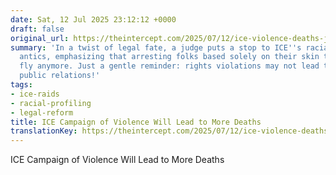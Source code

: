 ```yaml
---
date: Sat, 12 Jul 2025 23:12:12 +0000
draft: false
original_url: https://theintercept.com/2025/07/12/ice-violence-deaths-jaime-alanis/
summary: 'In a twist of legal fate, a judge puts a stop to ICE''s racially charged
  antics, emphasizing that arresting folks based solely on their skin tone doesn’t
  fly anymore. Just a gentle reminder: rights violations may not lead to the best
  public relations!'
tags:
- ice-raids
- racial-profiling
- legal-reform
title: ICE Campaign of Violence Will Lead to More Deaths
translationKey: https://theintercept.com/2025/07/12/ice-violence-deaths-jaime-alanis/
---
```


ICE Campaign of Violence Will Lead to More Deaths